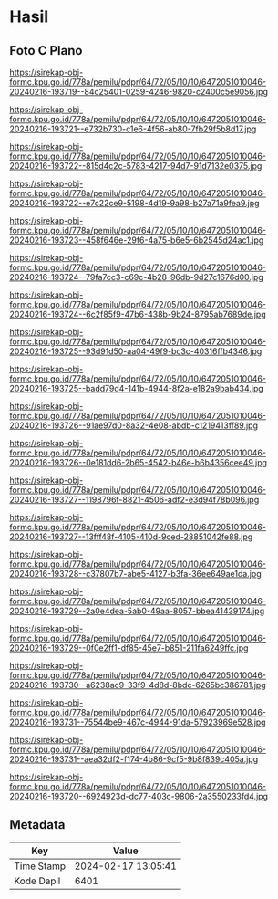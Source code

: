# Hasil

## Foto C Plano

https://sirekap-obj-formc.kpu.go.id/778a/pemilu/pdpr/64/72/05/10/10/6472051010046-20240216-193719--84c25401-0259-4246-9820-c2400c5e9056.jpg

https://sirekap-obj-formc.kpu.go.id/778a/pemilu/pdpr/64/72/05/10/10/6472051010046-20240216-193721--e732b730-c1e6-4f56-ab80-7fb29f5b8d17.jpg

https://sirekap-obj-formc.kpu.go.id/778a/pemilu/pdpr/64/72/05/10/10/6472051010046-20240216-193722--815d4c2c-5783-4217-94d7-91d7132e0375.jpg

https://sirekap-obj-formc.kpu.go.id/778a/pemilu/pdpr/64/72/05/10/10/6472051010046-20240216-193722--e7c22ce9-5198-4d19-9a98-b27a71a9fea9.jpg

https://sirekap-obj-formc.kpu.go.id/778a/pemilu/pdpr/64/72/05/10/10/6472051010046-20240216-193723--458f646e-29f6-4a75-b6e5-6b2545d24ac1.jpg

https://sirekap-obj-formc.kpu.go.id/778a/pemilu/pdpr/64/72/05/10/10/6472051010046-20240216-193724--79fa7cc3-c69c-4b28-96db-9d27c1676d00.jpg

https://sirekap-obj-formc.kpu.go.id/778a/pemilu/pdpr/64/72/05/10/10/6472051010046-20240216-193724--6c2f85f9-47b6-438b-9b24-8795ab7689de.jpg

https://sirekap-obj-formc.kpu.go.id/778a/pemilu/pdpr/64/72/05/10/10/6472051010046-20240216-193725--93d91d50-aa04-49f9-bc3c-40316ffb4346.jpg

https://sirekap-obj-formc.kpu.go.id/778a/pemilu/pdpr/64/72/05/10/10/6472051010046-20240216-193725--badd79d4-141b-4944-8f2a-e182a9bab434.jpg

https://sirekap-obj-formc.kpu.go.id/778a/pemilu/pdpr/64/72/05/10/10/6472051010046-20240216-193726--91ae97d0-8a32-4e08-abdb-c1219413ff89.jpg

https://sirekap-obj-formc.kpu.go.id/778a/pemilu/pdpr/64/72/05/10/10/6472051010046-20240216-193726--0e181dd6-2b65-4542-b46e-b6b4356cee49.jpg

https://sirekap-obj-formc.kpu.go.id/778a/pemilu/pdpr/64/72/05/10/10/6472051010046-20240216-193727--1198796f-8821-4506-adf2-e3d94f78b096.jpg

https://sirekap-obj-formc.kpu.go.id/778a/pemilu/pdpr/64/72/05/10/10/6472051010046-20240216-193727--13fff48f-4105-410d-9ced-28851042fe88.jpg

https://sirekap-obj-formc.kpu.go.id/778a/pemilu/pdpr/64/72/05/10/10/6472051010046-20240216-193728--c37807b7-abe5-4127-b3fa-36ee649ae1da.jpg

https://sirekap-obj-formc.kpu.go.id/778a/pemilu/pdpr/64/72/05/10/10/6472051010046-20240216-193729--2a0e4dea-5ab0-49aa-8057-bbea41439174.jpg

https://sirekap-obj-formc.kpu.go.id/778a/pemilu/pdpr/64/72/05/10/10/6472051010046-20240216-193729--0f0e2ff1-df85-45e7-b851-211fa6249ffc.jpg

https://sirekap-obj-formc.kpu.go.id/778a/pemilu/pdpr/64/72/05/10/10/6472051010046-20240216-193730--a6238ac9-33f9-4d8d-8bdc-6265bc386781.jpg

https://sirekap-obj-formc.kpu.go.id/778a/pemilu/pdpr/64/72/05/10/10/6472051010046-20240216-193731--75544be9-467c-4944-91da-57923969e528.jpg

https://sirekap-obj-formc.kpu.go.id/778a/pemilu/pdpr/64/72/05/10/10/6472051010046-20240216-193731--aea32df2-f174-4b86-9cf5-9b8f839c405a.jpg

https://sirekap-obj-formc.kpu.go.id/778a/pemilu/pdpr/64/72/05/10/10/6472051010046-20240216-193720--6924923d-dc77-403c-9806-2a3550233fd4.jpg


## Metadata

| Key        | Value               |
| ---------- | ------------------- |
| Time Stamp | 2024-02-17 13:05:41 |
| Kode Dapil | 6401                |



